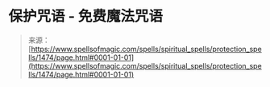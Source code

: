 <!--yml

category: 未分类

日期: 2024-06-12 18:34:30

-->

# 保护咒语 - 免费魔法咒语

> 来源：[https://www.spellsofmagic.com/spells/spiritual_spells/protection_spells/1474/page.html#0001-01-01](https://www.spellsofmagic.com/spells/spiritual_spells/protection_spells/1474/page.html#0001-01-01)
